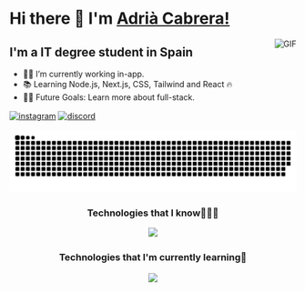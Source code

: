 # Hi there 👋 I'm [Adrià Cabrera!](https://github.com/Luqueee/)

<img align="right" alt="GIF" height="160px" src="https://media.giphy.com/media/Ah3zHH7hvsSB2/giphy.gif" />

## I'm a IT degree student in Spain

- 👨‍💻 I’m currently working in-app.
- 📚 Learning Node.js, Next.js, CSS, Tailwind and React 🔥
- 💪🏼 Future Goals: Learn more about full-stack.
<p align="left">
  <a href="https://www.instagram.com/adria.cabreraa/" target="blank"><img align="center" src="https://user-images.githubusercontent.com/88904952/234981169-2dd1e58f-4b7e-468c-8213-034ba62156c3.png" alt="instagram" height="50" width="50" /></a>
<!--  <a href="https://1010nishant.hashnode.dev/" target="blank"><img align="center" src="https://user-images.githubusercontent.com/88904952/234982196-562aea17-5532-4550-8c08-1c7cb994a541.png" alt="hashnode" height="50" width="50" /></a> !-->
  <a href="https://discord.com/users/546000599267672074" target="blank"><img align="center" src="https://user-images.githubusercontent.com/88904952/234982627-019fd336-6248-453c-9b05-97c13fd1d207.png" alt="discord" height="50" width="50" /></a>
  
</p>


<p align="center"><img src="https://github.com/1999AZZAR/1999AZZAR/blob/main/resources/img/grid-snake.svg" alt="snake" /></p>

<h3 align="center">Technologies that I know👨🏻‍💻 </h3>
<p align="center"><img src="https://skillicons.dev/icons?i=html,css,discord,github,linux,py,vscode&perline=14" /></p>

<h3 align="center">Technologies that I'm currently learning📕</h1>
<p align="center" ><img align="center" src="https://skillicons.dev/icons?i=css,express,js,mysql,nextjs,nodejs,react,ts" /></p>

<!--tech stack icons-->
<p align="center">
  <a href="https://skillicons.dev">
    
  </a>
</p>



<!--icons and links-->

